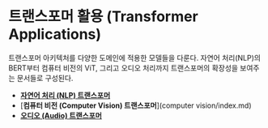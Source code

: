 # 트랜스포머 활용 (Transformer Applications)

트랜스포머 아키텍처를 다양한 도메인에 적용한 모델들을 다룬다. 자연어 처리(NLP)의 BERT부터 컴퓨터 비전의 ViT, 그리고 오디오 처리까지 트랜스포머의 확장성을 보여주는 문서들로 구성된다.

- [**자연어 처리 (NLP) 트랜스포머**](nlp/index.md)
- [**컴퓨터 비전 (Computer Vision) 트랜스포머**](computer vision/index.md)
- [**오디오 (Audio) 트랜스포머**](audio/index.md)

